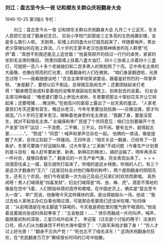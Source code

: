 ### 刘江：盘古至今头一夜  记和顺东关群众庆祝翻身大会

1946-10-25
第3版()
专栏：

　　刘江：盘古至今头一夜
    记和顺东关群众庆祝翻身大会
    九月二十三这天，东关人民把它定成了翻身纪念日。
    实验小学校门前那座三丈多高的五色缎置彩楼，该是多么吸引人呢。
    天刚黑，彩楼上的四盏大纱灯就亮起来了，伴随着哨声，男女老少穿梭似的在街上奔流。八十岁的王更羊老汉也是精神焕发的在人群里“圪挤”着：“真想不到我还能见上这世面！”他喜笑颜开的绕过一行行的桌凳，紧紧的坐到毛主席的像前。
    院里四面墙上挂着八盏大油灯、四十三张桌上点着四十三盏灯，可就把一百八十多个老娘媳妇和二百多男人的笑脸照了个亮。正中央毛主席的大画像，也像在明亮的灯光里，对着翻身的人们在微笑。
    “咱们身是翻透啦，光景怎过呀？——我看随便谈吧！”农会主席李培荣讲罢话，跟着是好热烈的一阵掌声呀。
    “身是翻了，要想以后不倒运，总得搞互助闹生产；还要团结起来打老蒋！”翻身模范张成科拿着他的没嘴旱烟袋站在板凳上、划来划去的说着。
    妇女会主席冯林梅说：“俺老婆们要马上参加大收秋，冬里要把那五十架纺花车齐让它转起来；还要喂猪……俺没咧。”在她高兴的面容上露出了一丝天真的羞涩。
    “人家老婆孩们冬天还要有营生，俺这伙老汉，今年冬里要加劲拾粪——庄稼没粪，那才叫胡混。”八十岁的王更羊老汉，眼瞅着他身旁的毛主席说：“我翻了身，要是没营生，就对不起咱毛主席。”
    左福保和李广民提了个共同意见：咱们立刻要展开个生产发家“四不”运动：一不浪费，二不懒，三不尖，四不闲。要有五升，就得起五更…………”。
    “赞成”！“同意”！喊声和掌声交杂在一起。
    他俩的一席话，像是提醒了大家，会场立刻起了一阵骚动。王四年说：“咱东关这一翻身，已经有了一百条驴，冬里可要搞个好运输队哩，过大年穿上“三表新”不成问题（今春生产计划里的奋斗目标：每人赶年要新里、新表、新棉花的棉衣）。搞好运输了，明年再添买一件衬衣，就够四表新了。”
    翻身后的一片生产新气象，完全表现出来了。
          ×        ×        ×
    烧酒壶往桌上一摆，鼓乐就吹打起来了。吹唱的是武乡秧歌。吹唱的人们，有三个是这次才翻身的“王八”（这是旧社会对他们侮辱的称呼），两个是刚翻身的阴阳先生，还有三个农民。他们今夜是第一次为自己及自己兄弟们的欢欣而歌唱。
    真热闹呀！男人们喊得是“四喜发财”，妇女们喊得是“鸡、虫、棒、虎”。酒壶不落地的像是在空中飞着，人们那般纵情的高呼和歌唱，在中国史页上，确实是“盘古至今头一夜”。
    李广民说，他像喝今天这样痛快的酒，是出得娘胎头一场。他说：“我过去给人家地主办红白事也喝过酒，可是那会老婆孩们还没米吃哩。”杜四保说：“从前喝酒是在地主脚底下踩喝的，今天我是把肚里的冤气倒干喝酒的。”他说着说着就向张成科挥起拳来了：“五金魁首！……”
    快乐而融成一片的叫声，喊声，震撼着初秋的深夜，三星已经升起来了。
    李迎喜（过去是个讨饭的瞎子）活泼的口号，把人们从为翻身而干杯的大海中震惊了：
    “八路军来咱才翻了身！”
    “穷人才过上好光景！”
    “翻身不忘共产党！”
    “死也忘不了咱毛泽东！”
    这场庆祝翻身的狂欢，在“农民翻身万万岁”赓续很长时间的口号中始散。
